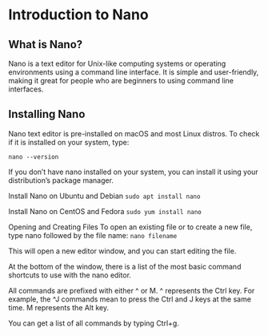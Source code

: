 # Introduction to Nano

## **What is Nano?**
Nano is a text editor for Unix-like computing systems or operating environments using a command line interface. It is simple and user-friendly, making it great for people who are beginners to using command line interfaces.

## **Installing Nano**
Nano text editor is pre-installed on macOS and most Linux distros. To check if it is installed on your system, type:

```nano --version```

If you don’t have nano installed on your system, you can install it using your distribution’s package manager.

Install Nano on Ubuntu and Debian
```sudo apt install nano```

Install Nano on CentOS and Fedora
```sudo yum install nano```

Opening and Creating Files
To open an existing file or to create a new file, type nano followed by the file name:
```nano filename```

This will open a new editor window, and you can start editing the file.

At the bottom of the window, there is a list of the most basic command shortcuts to use with the nano editor.

All commands are prefixed with either ^ or M. ^ represents the Ctrl key. For example, the ^J commands mean to press the Ctrl and J keys at the same time. M represents the Alt key.

You can get a list of all commands by typing Ctrl+g.
